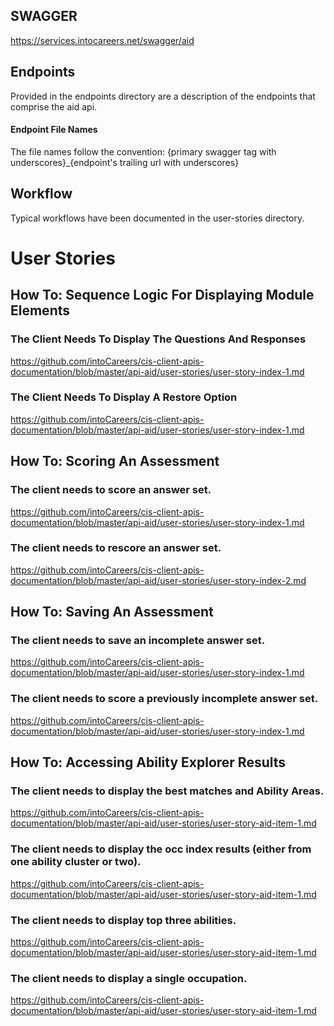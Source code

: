## SWAGGER
https://services.intocareers.net/swagger/aid

## Endpoints
Provided in the endpoints directory are a description of the endpoints that comprise the aid api.

#### Endpoint File Names
The file names follow the convention:
{primary swagger tag with underscores}_{endpoint's trailing url with underscores}

## Workflow

Typical workflows have been documented in the user-stories directory.



# User Stories

## How To: Sequence Logic For Displaying Module Elements

### The Client Needs To Display The Questions And Responses
https://github.com/intoCareers/cis-client-apis-documentation/blob/master/api-aid/user-stories/user-story-index-1.md

### The Client Needs To Display A Restore Option
https://github.com/intoCareers/cis-client-apis-documentation/blob/master/api-aid/user-stories/user-story-index-1.md

## How To: Scoring An Assessment

### The client needs to score an answer set.
https://github.com/intoCareers/cis-client-apis-documentation/blob/master/api-aid/user-stories/user-story-index-1.md

### The client needs to rescore an answer set.
https://github.com/intoCareers/cis-client-apis-documentation/blob/master/api-aid/user-stories/user-story-index-2.md

## How To: Saving An Assessment

### The client needs to save an incomplete answer set.
https://github.com/intoCareers/cis-client-apis-documentation/blob/master/api-aid/user-stories/user-story-index-1.md

### The client needs to score a previously incomplete answer set.
https://github.com/intoCareers/cis-client-apis-documentation/blob/master/api-aid/user-stories/user-story-index-1.md


## How To: Accessing Ability Explorer Results  

### The client needs to display the best matches and Ability Areas.
https://github.com/intoCareers/cis-client-apis-documentation/blob/master/api-aid/user-stories/user-story-aid-item-1.md

### The client needs to display the occ index results (either from one ability cluster or two).
https://github.com/intoCareers/cis-client-apis-documentation/blob/master/api-aid/user-stories/user-story-aid-item-1.md

### The client needs to display top three abilities.
https://github.com/intoCareers/cis-client-apis-documentation/blob/master/api-aid/user-stories/user-story-aid-item-1.md

### The client needs to display a single occupation.
https://github.com/intoCareers/cis-client-apis-documentation/blob/master/api-aid/user-stories/user-story-aid-item-1.md
